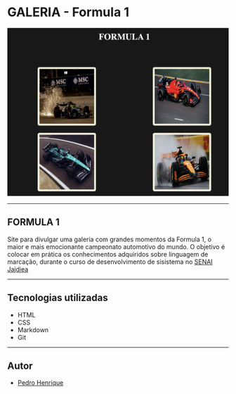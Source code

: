  # GALERIA - Formula 1 

![](./galeria_f1.png)

---

## FORMULA 1
Site para divulgar uma galeria com grandes momentos da Formula 1, o maior e mais emocionante campeonato automotivo do mundo. O objetivo é colocar em prática os conhecimentos adquiridos sobre linguagem de marcação, durante o curso de desenvolvimento de sisistema no [SENAI Jajdiea](https://sp.senai.br/unidade/jandira/)

---

## Tecnologias utilizadas

- HTML
- CSS
- Markdown
- Git

--- 

## Autor
- [Pedro Henrique](https://www.linkedin.com/in/pedro-fernandes-954b20308/)
